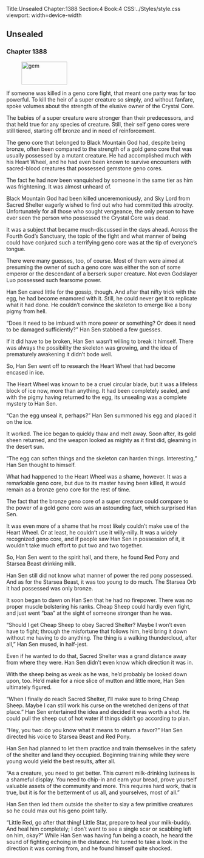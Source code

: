 Title:Unsealed 
Chapter:1388 
Section:4 
Book:4 
CSS:../Styles/style.css 
viewport: width=device-width
  
## Unsealed
### Chapter 1388
  
<figure>
	<img src="../Images/gem.gif" alt="gem" id="gem" width="120" height="60" />
</figure>
  

  
If someone was killed in a geno core fight, that meant one party was far too powerful. To kill the heir of a super creature so simply, and without fanfare, spoke volumes about the strength of the elusive owner of the Crystal Core.

The babies of a super creature were stronger than their predecessors, and that held true for any species of creature. Still, their self geno cores were still tiered, starting off bronze and in need of reinforcement.

The geno core that belonged to Black Mountain God had, despite being bronze, often been compared to the strength of a gold geno core that was usually possessed by a mutant creature. He had accomplished much with his Heart Wheel, and he had even been known to survive encounters with sacred-blood creatures that possessed gemstone geno cores.

The fact he had now been vanquished by someone in the same tier as him was frightening. It was almost unheard of.

Black Mountain God had been killed unceremoniously, and Sky Lord from Sacred Shelter eagerly wished to find out who had committed this atrocity. Unfortunately for all those who sought vengeance, the only person to have ever seen the person who possessed the Crystal Core was dead.

It was a subject that became much-discussed in the days ahead. Across the Fourth God’s Sanctuary, the topic of the fight and what manner of being could have conjured such a terrifying geno core was at the tip of everyone’s tongue.

There were many guesses, too, of course. Most of them were aimed at presuming the owner of such a geno core was either the son of some emperor or the descendant of a berserk super creature. Not even Godslayer Luo possessed such fearsome power.

Han Sen cared little for the gossip, though. And after that nifty trick with the egg, he had become enamored with it. Still, he could never get it to replicate what it had done. He couldn’t convince the skeleton to emerge like a bony pigmy from hell.

“Does it need to be imbued with more power or something? Or does it need to be damaged sufficiently?” Han Sen stabbed a few guesses.

If it did have to be broken, Han Sen wasn’t willing to break it himself. There was always the possibility the skeleton was growing, and the idea of prematurely awakening it didn’t bode well.

So, Han Sen went off to research the Heart Wheel that had become encased in ice.

The Heart Wheel was known to be a cruel circular blade, but it was a lifeless block of ice now, more than anything. It had been completely sealed, and with the pigmy having returned to the egg, its unsealing was a complete mystery to Han Sen.

“Can the egg unseal it, perhaps?” Han Sen summoned his egg and placed it on the ice.

It worked. The ice began to quickly thaw and melt away. Soon after, its gold sheen returned, and the weapon looked as mighty as it first did, gleaming in the desert sun.

“The egg can soften things and the skeleton can harden things. Interesting,” Han Sen thought to himself.

What had happened to the Heart Wheel was a shame, however. It was a remarkable geno core, but due to its master having been killed, it would remain as a bronze geno core for the rest of time.

The fact that the bronze geno core of a super creature could compare to the power of a gold geno core was an astounding fact, which surprised Han Sen.

It was even more of a shame that he most likely couldn’t make use of the Heart Wheel. Or at least, he couldn’t use it willy-nilly. It was a widely recognized geno core, and if people saw Han Sen in possession of it, it wouldn’t take much effort to put two and two together.

So, Han Sen went to the spirit hall, and there, he found Red Pony and Starsea Beast drinking milk.

Han Sen still did not know what manner of power the red pony possessed. And as for the Starsea Beast, it was too young to do much. The Starsea Orb it had possessed was only bronze.

It soon began to dawn on Han Sen that he had no firepower. There was no proper muscle bolstering his ranks. Cheap Sheep could hardly even fight, and just went “baa” at the sight of someone stronger than he was.

“Should I get Cheap Sheep to obey Sacred Shelter? Maybe I won’t even have to fight; through the misfortune that follows him, he’d bring it down without me having to do anything. The thing is a walking thundercloud, after all,” Han Sen mused, in half-jest.

Even if he wanted to do that, Sacred Shelter was a grand distance away from where they were. Han Sen didn’t even know which direction it was in.

With the sheep being as weak as he was, he’d probably be looked down upon, too. He’d make for a nice slice of mutton and little more, Han Sen ultimately figured.

“When I finally do reach Sacred Shelter, I’ll make sure to bring Cheap Sheep. Maybe I can still work his curse on the wretched denizens of that place.” Han Sen entertained the idea and decided it was worth a shot. He could pull the sheep out of hot water if things didn’t go according to plan.

“Hey, you two: do you know what it means to return a favor?” Han Sen directed his voice to Starsea Beast and Red Pony.

Han Sen had planned to let them practice and train themselves in the safety of the shelter and land they occupied. Beginning training while they were young would yield the best results, after all.

“As a creature, you need to get better. This current milk-drinking laziness is a shameful display. You need to chip-in and earn your bread, prove yourself valuable assets of the community and more. This requires hard work, that is true, but it is for the betterment of us all, and yourselves, most of all.”

Han Sen then led them outside the shelter to slay a few primitive creatures so he could max out his geno point tally.

“Little Red, go after that thing! Little Star, prepare to heal your milk-buddy. And heal him completely; I don’t want to see a single scar or scabbing left on him, okay?” While Han Sen was having fun being a coach, he heard the sound of fighting echoing in the distance. He turned to take a look in the direction it was coming from, and he found himself quite shocked.